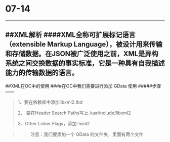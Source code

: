 # 07-14
---
##XML解析
####XML全称可扩展标记语言（extensible Markup Language），被设计用来传输和存储数据。在JSON被广泛使用之前，XML是异构系统之间交换数据的事实标准，它是一种具有自我描述能力的传输数据的语言。
---
##XML在OC中的使用
####在OC中我们需要进行添加 GData 使用
#####步骤——
>1、要在依赖库中添加libxml2.tbd 
>
>2、 要在Header Search Paths写上 /usr/include/libxml2
>
>3、Other Linker Flags，添加-lxml2

>>注意：我们要添加一个 GData 的文件夹，里面有两个文件
